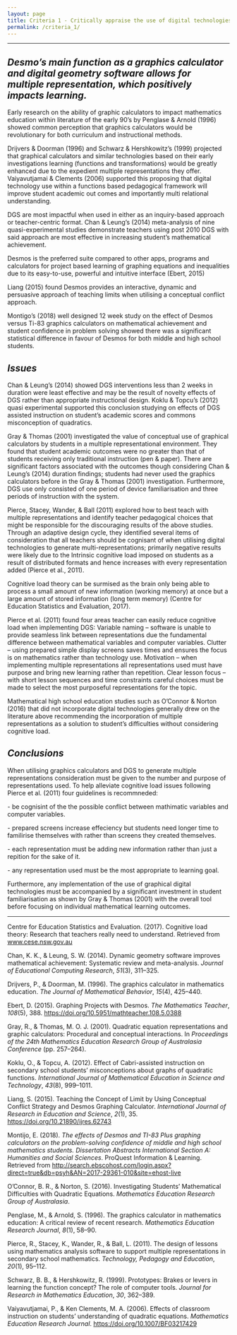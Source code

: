 ```yaml
---
layout: page
title: Criteria 1 - Critically appraise the use of digital technologies within a school context
permalink: /criteria_1/
---
```

----------------------------------------------------------------------------------------

## *Desmo’s main function as a graphics calculator and digital geometry software allows for multiple representation, which positively impacts learning.*

Early research on the ability of graphic calculators to impact mathematics
education within literature of the early 90’s by Penglase & Arnold (1996) showed
common perception that graphics calculators would be revolutionary for both
curriculum and instructional methods.

Drijvers & Doorman (1996) and Schwarz & Hershkowitz’s (1999) projected that
graphical calculators and similar technologies based on their early
investigations learning (functions and transformations) would be greatly
enhanced due to the expedient multiple representations they offer. Vaiyavutjamai
& Clements (2006) supported this proposing that digital technology use within a
functions based pedagogical framework will improve student academic out comes
and importantly multi relational understanding.

DGS are most impactful when used in either as an inquiry-based approach or
teacher-centric format. Chan & Leung’s (2014) meta-analysis of nine
quasi-experimental studies demonstrate teachers using post 2010 DGS with said
approach are most effective in increasing student’s mathematical achievement.

Desmos is the preferred suite compared to other apps, programs and calculators
for project based learning of graphing equations and inequalities due to its
easy-to-use, powerful and intuitive interface (Ebert, 2015)

Liang (2015) found Desmos provides an interactive, dynamic and persuasive
approach of teaching limits when utilising a conceptual conflict approach.

Montigo’s (2018) well designed 12 week study on the effect of Desmos versus
Ti-83 graphics calculators on mathematical achievement and student confidence in
problem solving showed there was a significant statistical difference in favour
of Desmos for both middle and high school students.

## *Issues*

Chan & Leung’s (2014) showed DGS interventions less than 2 weeks in duration
were least effective and may be the result of novelty effects of DGS rather than
appropriate instructional design. Koklu & Topcu’s (2012) quasi experimental
supported this conclusion studying on effects of DGS assisted instruction on
student’s academic scores and commons misconception of quadratics.

Gray & Thomas (2001) investigated the value of conceptual use of graphical
calculators by students in a multiple representational environment. They found
that student academic outcomes were no greater than that of students receiving
only traditional instruction (pen & paper). There are significant factors
associated with the outcomes though considering Chan & Leung’s (2014) duration
findings; students had never used the graphics calculators before in the Gray &
Thomas (2001) investigation. Furthermore, DGS use only consisted of one period
of device familiarisation and three periods of instruction with the system.

Pierce, Stacey, Wander, & Ball (2011) explored how to best teach with multiple
representations and identify teacher pedagogical choices that might be
responsible for the discouraging results of the above studies. Through an
adaptive design cycle, they identified several items of consideration that all
teachers should be cognisant of when utilising digital technologies to generate
multi-representations; primarily negative results were likely due to the
Intrinsic cognitive load imposed on students as a result of distributed formats
and hence increases with every representation added (Pierce et al., 2011).

Cognitive load theory can be surmised as the brain only being able to process a
small amount of new information (working memory) at once but a large amount of
stored information (long term memory) (Centre for Education Statistics and
Evaluation, 2017).

Pierce et al. (2011) found four areas teacher can easily reduce cognitive load
when implementing DGS: Variable naming – software is unable to provide seamless
link between representations due the fundamental difference between mathematical
variables and computer variables. Clutter – using prepared simple display
screens saves times and ensures the focus is on mathematics rather than
technology use. Motivation – when implementing multiple representations all
representations used must have purpose and bring new learning rather than
repetition. Clear lesson focus – with short lesson sequences and time
constraints careful choices must be made to select the most purposeful
representations for the topic.

Mathematical high school education studies such as O’Connor & Norton (2016) that
did not incorporate digital technologies generally drew on the literature above
recommending the incorporation of multiple representations as a solution to
student’s difficulties without considering cognitive load.

## *Conclusions*

When utilising graphics calculators and DGS to generate multiple representations
consideration must be given to the number and purpose of representations used.
To help alleviate cognitive load issues following Pierce et al. (2011) four
guidelines is recommneded:

\- be cognisint of the the possible conflict between mathimatic variables and
computer variables.

\- prepared screens increase effeciency but students need longer time to
familirise themselves with rather than screens they created themselves.

\- each representation must be adding new information rather than just a
repition for the sake of it.

\- any representation used must be the most appropriate to learning goal.

Furthermore, any implementation of the use of graphical digital technologies
must be accompanied by a significant investment in student familiarisation as
shown by Gray & Thomas (2001) with the overall tool before focusing on
individual mathematical learning outcomes.

----------------------------------------------------------------------------------------

Centre for Education Statistics and Evaluation. (2017). Cognitive load theory:
Research that teachers really need to understand. Retrieved from
www.cese.nsw.gov.au

Chan, K. K., & Leung, S. W. (2014). Dynamic geometry software improves
mathematical achievement: Systematic review and meta-analysis. *Journal of
Educational Computing Research*, *51*(3), 311–325.

Drijvers, P., & Doorman, M. (1996). The graphics calculator in mathematics
education. *The Journal of Mathematical Behavior*, *15*(4), 425–440.

Ebert, D. (2015). Graphing Projects with Desmos. *The Mathematics Teacher*,
*108*(5), 388. https://doi.org/10.5951/mathteacher.108.5.0388

Gray, R., & Thomas, M. O. J. (2001). Quadratic equation representations and
graphic calculators: Procedural and conceptual interactions. In *Proceedings of
the 24th Mathematics Education Research Group of Australasia Conference* (pp.
257–264).

Koklu, O., & Topcu, A. (2012). Effect of Cabri-assisted instruction on secondary
school students’ misconceptions about graphs of quadratic functions.
*International Journal of Mathematical Education in Science and Technology*,
*43*(8), 999–1011.

Liang, S. (2015). Teaching the Concept of Limit by Using Conceptual Conflict
Strategy and Desmos Graphing Calculator. *International Journal of Research in
Education and Science*, *2*(1), 35. https://doi.org/10.21890/ijres.62743

Montijo, E. (2018). *The effects of Desmos and TI-83 Plus graphing calculators
on the problem-solving confidence of middle and high school mathematics
students. Dissertation Abstracts International Section A: Humanities and Social
Sciences*. ProQuest Information & Learning. Retrieved from
http://search.ebscohost.com/login.aspx?direct=true&db=psyh&AN=2017-29361-010&site=ehost-live

O’Connor, B. R., & Norton, S. (2016). Investigating Students’ Mathematical
Difficulties with Quadratic Equations. *Mathematics Education Research Group of
Australasia*.

Penglase, M., & Arnold, S. (1996). The graphics calculator in mathematics
education: A critical review of recent research. *Mathematics Education Research
Journal*, *8*(1), 58–90.

Pierce, R., Stacey, K., Wander, R., & Ball, L. (2011). The design of lessons
using mathematics analysis software to support multiple representations in
secondary school mathematics. *Technology, Pedagogy and Education*, *20*(1),
95–112.

Schwarz, B. B., & Hershkowitz, R. (1999). Prototypes: Brakes or levers in
learning the function concept? The role of computer tools. *Journal for Research
in Mathematics Education*, *30*, 362–389.

Vaiyavutjamai, P., & Ken Clements, M. A. (2006). Effects of classroom
instruction on students’ understanding of quadratic equations. *Mathematics
Education Research Journal*. https://doi.org/10.1007/BF03217429
